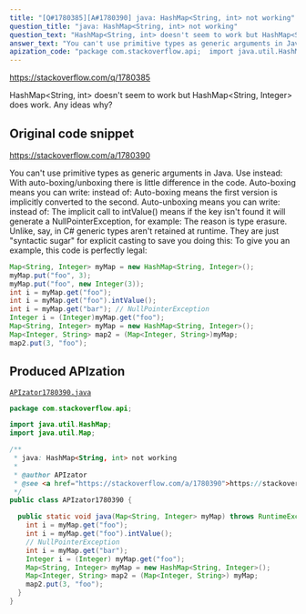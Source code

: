 ```yaml
---
title: "[Q#1780385][A#1780390] java: HashMap<String, int> not working"
question_title: "java: HashMap<String, int> not working"
question_text: "HashMap<String, int> doesn't seem to work but HashMap<String, Integer> does work. Any ideas why?"
answer_text: "You can't use primitive types as generic arguments in Java. Use instead: With auto-boxing/unboxing there is little difference in the code. Auto-boxing means you can write: instead of: Auto-boxing means the first version is implicitly converted to the second. Auto-unboxing means you can write: instead of: The implicit call to intValue() means if the key isn't found it will generate a NullPointerException, for example: The reason is type erasure. Unlike, say, in C# generic types aren't retained at runtime. They are just \"syntactic sugar\" for explicit casting to save you doing this: To give you an example, this code is perfectly legal:"
apization_code: "package com.stackoverflow.api;  import java.util.HashMap; import java.util.Map;  /**  * java: HashMap<String, int> not working  *  * @author APIzator  * @see <a href=\"https://stackoverflow.com/a/1780390\">https://stackoverflow.com/a/1780390</a>  */ public class APIzator1780390 {    public static void java(Map<String, Integer> myMap) throws RuntimeException {     int i = myMap.get(\"foo\");     int i = myMap.get(\"foo\").intValue();     // NullPointerException     int i = myMap.get(\"bar\");     Integer i = (Integer) myMap.get(\"foo\");     Map<String, Integer> myMap = new HashMap<String, Integer>();     Map<Integer, String> map2 = (Map<Integer, String>) myMap;     map2.put(3, \"foo\");   } }"
---
```


https://stackoverflow.com/q/1780385

HashMap&lt;String, int&gt; doesn&#x27;t seem to work but HashMap&lt;String, Integer&gt; does work.
Any ideas why?



## Original code snippet

https://stackoverflow.com/a/1780390

You can&#x27;t use primitive types as generic arguments in Java. Use instead:
With auto-boxing/unboxing there is little difference in the code. Auto-boxing means you can write:
instead of:
Auto-boxing means the first version is implicitly converted to the second. Auto-unboxing means you can write:
instead of:
The implicit call to intValue() means if the key isn&#x27;t found it will generate a NullPointerException, for example:
The reason is type erasure. Unlike, say, in C# generic types aren&#x27;t retained at runtime. They are just &quot;syntactic sugar&quot; for explicit casting to save you doing this:
To give you an example, this code is perfectly legal:

```java
Map<String, Integer> myMap = new HashMap<String, Integer>();
myMap.put("foo", 3);
myMap.put("foo", new Integer(3));
int i = myMap.get("foo");
int i = myMap.get("foo").intValue();
int i = myMap.get("bar"); // NullPointerException
Integer i = (Integer)myMap.get("foo");
Map<String, Integer> myMap = new HashMap<String, Integer>();
Map<Integer, String> map2 = (Map<Integer, String>)myMap;
map2.put(3, "foo");
```

## Produced APIzation

[`APIzator1780390.java`](https://github.com/pasqualesalza/apization-temp-data/raw/master/apizations/java/APIzator1780390.java)

```java
package com.stackoverflow.api;

import java.util.HashMap;
import java.util.Map;

/**
 * java: HashMap<String, int> not working
 *
 * @author APIzator
 * @see <a href="https://stackoverflow.com/a/1780390">https://stackoverflow.com/a/1780390</a>
 */
public class APIzator1780390 {

  public static void java(Map<String, Integer> myMap) throws RuntimeException {
    int i = myMap.get("foo");
    int i = myMap.get("foo").intValue();
    // NullPointerException
    int i = myMap.get("bar");
    Integer i = (Integer) myMap.get("foo");
    Map<String, Integer> myMap = new HashMap<String, Integer>();
    Map<Integer, String> map2 = (Map<Integer, String>) myMap;
    map2.put(3, "foo");
  }
}

```